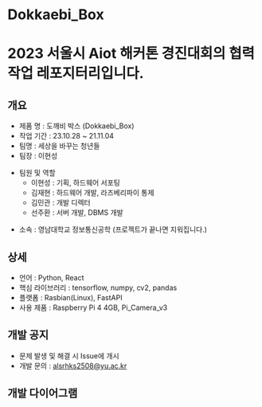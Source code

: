 # Dokkaebi_Box
# 2023 서울시 Aiot 해커톤 경진대회의 협력 작업 레포지터리입니다.

## 개요
 - 제품 명 : 도깨비 박스 (Dokkaebi_Box)
 - 작업 기간 : 23.10.28 ~ 21.11.04
 - 팀명 : 세상을 바꾸는 청년들
 - 팀장 : 이현성
 + 팀원 및 역할
    + 이현성 : 기획, 하드웨어 서포팅 
    + 김재현 : 하드웨어 개발, 라즈베리파이 통제
    + 김민관 : 개발 디렉터
    + 선주환 : 서버 개발, DBMS 개발

 - 소속 : 영남대학교 정보통신공학 (프로젝트가 끝나면 지워집니다.)

## 상세
 - 언어 : Python, React
 - 핵심 라이브러리 : tensorflow, numpy, cv2, pandas
 - 플랫폼 : Rasbian(Linux), FastAPI
 - 사용 제품 : Raspberry Pi 4 4GB, Pi_Camera_v3
 
## 개발 공지
 - 문제 발생 및 해결 시 Issue에 개시
 - 개발 문의 : alsrhks2508@yu.ac.kr

## 개발 다이어그램

